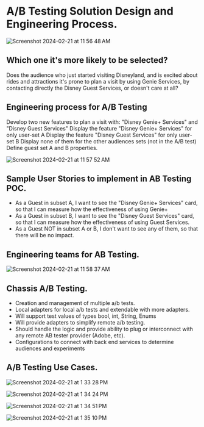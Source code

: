 # A/B Testing Solution Design and Engineering Process.
![Screenshot 2024-02-21 at 11 56 48 AM](https://github.com/garcm494/ab_testing_poc/assets/123591150/50ef65d3-2b47-4bf0-af90-18ba2718b72a)

## Which one it's more likely to be selected?

Does the audience who just started visiting Disneyland, and is excited about rides and attractions it's prone to plan a visit by using Genie Services, by contacting directly the Disney Guest Services, or doesn't care at all?

## Engineering process for A/B Testing

Develop two new features to plan a visit with: "Disney Genie+ Services" and "Disney Guest Services"
Display the feature "Disney Genie+ Services" for only user-set A
Display the feature "Disney Guest Services" for only user-set B
Display none of them for the other audiences sets (not in the A/B test)
Define guest set A and B properties.

![Screenshot 2024-02-21 at 11 57 52 AM](https://github.com/garcm494/ab_testing_poc/assets/123591150/5cad249e-0c1d-40e7-8652-20580e822bac)

## Sample User Stories to implement in AB Testing POC.

- As a Guest in subset A, I want to see the "Disney Genie+ Services" card, so that I can measure how the effectiveness of using Genie+
- As a Guest in subset B, I want to see the "Disney Guest Services" card, so that I can measure how the effectiveness of using Guest Services.
- As a Guest NOT in subset A or B, I don't want to see any of them, so that there will be no impact.

## Engineering teams for AB Testing.
![Screenshot 2024-02-21 at 11 58 37 AM](https://github.com/garcm494/ab_testing_poc/assets/123591150/48bdf503-bbcf-4db9-ba27-f04317ff2849)

## Chassis A/B Testing.

- Creation and management of multiple a/b tests.
- Local adapters for local a/b tests and extendable with more adapters.
- Will support test values of types bool, int, String, Enums
- Will provide adapters to simplify remote a/b testing.
- Should handle the logic and provide ability to plug or interconnect with any remote AB tester provider (Adobe, etc).
- Configurations to connect with back end services to determine audiences and experiments

## A/B Testing Use Cases.

![Screenshot 2024-02-21 at 1 33 28 PM](https://github.com/garcm494/ab_testing_poc/assets/123591150/45cb67ea-4a2a-4fe6-a98e-22812463e4e0)

![Screenshot 2024-02-21 at 1 34 24 PM](https://github.com/garcm494/ab_testing_poc/assets/123591150/f2ad9115-d0c1-4e05-ac6a-fdf896072360)

![Screenshot 2024-02-21 at 1 34 51 PM](https://github.com/garcm494/ab_testing_poc/assets/123591150/9868db6b-e0fd-4c28-966c-49de5bcaba47)

![Screenshot 2024-02-21 at 1 35 10 PM](https://github.com/garcm494/ab_testing_poc/assets/123591150/79cfd2a2-c66c-487a-8ae8-217cf95983b7)
